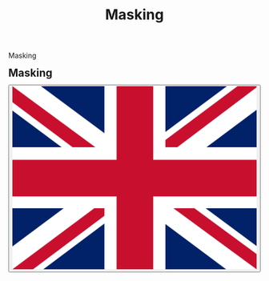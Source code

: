 ﻿---
title: "Masking"
layout: single
author_profile: true
tags: autism
excerpt_separator: <!--more-->
header:
    overlay_image: random
    overlay_filter: 0.3
    teaser: /assets/images/bull200px.webp
comments: true
---
<div class="body-post-excerpt">
  <p class="body-excerpt-title">Masking</p>
</div>
<!--more-->
<style>
.page__content > .body-post-excerpt {
  display: none;
}
.center-italic {
  max-width: 600px;
  margin: 2em auto;
  text-align: center;
  font-style: italic;
  display: block;
}
</style>

<div class="lang-content lang-nl">
  <div class="lang-header">
    <h2 style="margin: 0.5em 0 0.5em;">Masking</h2>
    <div class="lang-switcher">
      <button id="lang-toggle" onclick="toggleLang()">
        <img id="lang-flag" src="/assets/images/ui/gb.svg" alt="English flag">
      </button>
    </div>
  </div>
  <!-- Schrijf hier je Nederlandse tekst -->
</div>

<div class="lang-content lang-en" style="display:none;">
  <div class="lang-header">
    <h2 style="margin: 0.5em 0 0.5em;">Masking</h2>
    <div class="lang-switcher">
      <button id="lang-toggle" onclick="toggleLang()">
        <img id="lang-flag" src="/assets/images/ui/nl.svg" alt="Dutch flag">
      </button>
    </div>
  </div>



<h2>What is Masking?</h2>
<p>Roughly speaking in the context of autism, masking means to hide any outward signs of autism and appear as "normal" as possible. Lots of people, including me, start doing this at a young age in response to negative reactions towards their personality quirks. Especially things like stimming are quickly rejected by peers in my personal experience (at least at elementary school age).</p>
<p>Some people go so far as not only blocking their own "unwanted" behaviour but also copying the behaviour of other people that seem to be socially successful. I never dared to do that because I was afraid that anyone would see straight through that and then I would be made fun of because of it. Of course, now I know that being made fun of once isn't the end of the world and odds are the next day nobody even remembers, but back then it truly did feel like the end of the world.</p>
<hr>

<h3>My Earliest Memory of Masking</h3>
<p>I remember the first days of kindergarten. We would spend the lunch break playing outside in the schoolyard. They had these carts where one kid could sit in it and steer while the other ones pushed it. They had a big one and a small one, the big one was obviously a lot cooler and all the kids ran to that one first when the lunch break started.</p>
<p>I wanted to do that too, but only the driving. I had no interest in pushing the cart, it did not look nearly as much fun as driving.</p>
<p>So I went to sit in the empty smaller cart expecting the other kids to push me, because that is what happened with the big cart, and nothing happened and I did not understand why.</p>
<p>I thought perhaps the other kids didn't want to play with the small cart so the next break I planned to run out as soon as possible and sprint to the big cart first and sit in it so they would have to push me. But instead they all went to the small cart and played with that, leaving me sitting alone in the big cart.</p>
<p>This puzzled and frustrated me so I started observing them and after a while I noticed a pattern. The kids driving and pushing were taking turns! So I hatched my next plan: I would start pushing and see if that would get me accepted. And finally after pushing for about a week I got regular turns at the wheel as well.</p>
<p>That is probably the earliest memory I have of trying to act like a normal human, and I was 4 at the time.</p>
<hr>

<h3>Learning to Hide</h3>
<p>When I was young, I took things very literally. So when I discovered something I did was looked down upon by others, I wanted to instantly stop doing that. I saw other kids being bullied or doing things I thought were wrong and desperately wanted to not belong to that group, so I would be accepted by my peers.</p>
<p>When I was around 3 years old, I didn't know how to deal with other kids or stand up for myself, so whenever something happened that I did not agree with (like someone else occupying the swing), I would go to my mom crying and expect her to fix it. This happened so much that one time my mom lost her patience and told me, "stop crying every time and just hit back or something!"</p>
<p>Me being me, I took that as "you are no longer allowed to cry, you are no longer allowed to come to me with your problems, you must fight," and after that I started to just endure everything I didn't like until it got too much and then I started punching (this didn't end up happening a lot, but enough to not be bullied structurally because the bullies knew it would come at a price).</p>
<p>After this, I instantly started disliking other kids crying and viewed them as childish.</p>

<hr>

<p>Sometimes someone would do something and then be ridiculed for it by other kids, and I would recognise myself in the person being bullied, because I would sometimes do the same thing they were being picked on for. I’d be horrified and overcome with a feeling of shame and self-loathing, and vow to myself to never ever do something like that again because I did not want to be the target next time.</p>
<p>Eventually, the list of things I could never do got longer and longer and would contain things such as: cry, requiring the teacher to loosen your pants before a toilet break, any other toilet mishaps kids might have, having a snotty nose, etc. I don't even remember most of it, but it was basically all things regular kids just do because they are kids.</p>
<p>With that naturally came a strong feeling of distaste whenever I saw someone else do those things. Not for the person, but the action, even back then I couldn't care less about whether other people were perfect or not, it was only about me and I had to be not weird.</p>
<hr>

<h3>Growing Up, Not Alone but Isolated</h3>
<p>I think I was about 20 years old when I realised this was why I never asked for help and always thought I had to do everything on my own no matter what. I didn't even know the reason anymore, but I was so used to <em>nobody will help you</em> that I lived and thought that way for all that time without ever thinking "is this really the way other people live?"</p>
<p>I had too many other things around me eating up all my mental energy to leave any spare energy I could use on self-reflection. But even if I had that energy, how would I even discover self-reflection? Nobody would teach me that because I would not talk to other people about my issues. Of course this led to many people, who could have helped me, not doing so because I never reached out and I ended up becoming that troubled kid nobody wants to deal with and they were happy to see gone.
Like that one time when I was 16 and decided to drop out of high school, the only thing the Dean had to say about that was that he thought it was a good idea. He didn't even ask what my parents thought about it.
</p>
<hr>

<h3>The Lingering Effects</h3>
<p>But even now, 20 to 30 years later, while I no longer feel the need to prove myself to the world, I still feel discomfort when I think about doing "autistic" things, and worse, when seeing other people do "autistic" things. I can live with the first part but not the second, because how can I expect others to be tolerant and accepting of me if I am not willing to be tolerant and accepting of others first?</p>
<p>When I meet someone else on the spectrum who isn't as uptight as me about hiding who they really are and are just being themselves, as they should, I feel discomfort and embarrassment and think things like <em>is that how other people see me? Why are they doing this? I unlearned this when I was a kid, why haven't they?</em> and I hate that about myself.</p>
<p>I want to get out of that old thought pattern of "normals" vs "weirdos" and turn it into just "people" so I can just accept myself, all of it, and perhaps make friends with other people who are also on the spectrum and not care about who is more autistic than who and other such nonsense.</p>
<hr>


<p class="center-italic">What does it mean for an autistic person to unmask?<br> You might find you reach a point where masking feels almost impossible, or where you want to explore more about who you really are and be accepted for being your true autistic self. This process is called 'unmasking'.</p>
<hr>


<h3>My Journey to Unmasking</h3>
<em>Who Am I Really?</em>
<p>I spent so many years hiding who I really am that I have forgotten my personality. But perhaps everyone feels like that.</p>
<p>So I put on my mask at that time and now I am 43. <em> there even anything left underneath the mask?</em> Of course there is, but such are the thoughts crossing my mind when I think about it.</p>
<p><em>Where do I even begin looking inside myself and should I even bother? What is the benefit? Will I be happier being myself or will I turn into someone pretending to be extra autistic? Am I trying to fix something that isn't broken?</em></p>
<p>I am trying to not feel shame about who I am, what I am. I am just me, not someone with a handicap or with a broken brain. It's really hard to allow myself to just be me. I don't even really know who me is anymore. Hopefully writing this blog will help me with this.</p>
</div>
